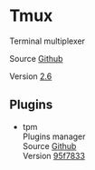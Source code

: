 # Tmux

Terminal multiplexer

Source [Github](https://github.com/tmux/tmux)

Version [2.6](https://github.com/tmux/tmux/releases/tag/2.6)

## Plugins

- tpm  
  Plugins manager  
  Source [Github](https://github.com/tmux-plugins/tpm)  
  Version [95f7833](https://github.com/tmux-plugins/tpm/commit/95f78336c3972f3e6648b7b3db754f2224320a5e)

